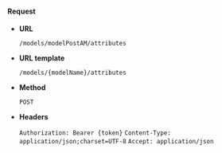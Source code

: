 #### Request

* **URL**

  `/models/modelPostAM/attributes`

* **URL template**

  `/models/{modelName}/attributes`

* **Method**

  `POST`

* **Headers**

  `Authorization: Bearer {token}`
  `Content-Type: application/json;charset=UTF-8`
  `Accept: application/json`
